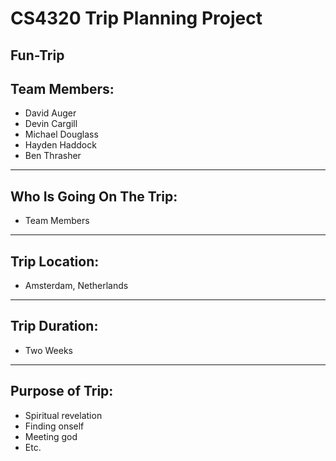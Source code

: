 # CS4320 Trip Planning Project
## Fun-Trip
Team Members:
---
* David Auger
* Devin Cargill
* Michael Douglass
* Hayden Haddock
* Ben Thrasher
--- 
Who Is Going On The Trip:
---
* Team Members

---
Trip Location:
---
* Amsterdam, Netherlands

---
Trip Duration:
---
* Two Weeks

---
Purpose of Trip:
---
* Spiritual revelation
* Finding onself
* Meeting god
* Etc.

